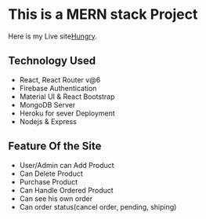# This is a MERN stack Project

Here is my Live site[Hungry](https://online-food-delivery-c232a.web.app/).

## Technology Used
* React, React Router v@6
* Firebase Authentication
* Material UI & React Bootstrap
* MongoDB Server
* Heroku for sever Deployment 
* Nodejs & Express

## Feature Of the Site
* User/Admin can Add Product
* Can Delete Product
* Purchase Product
* Can Handle Ordered Product
* Can see his own order
* Can  order status(cancel order, pending, shiping)



